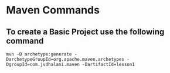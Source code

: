 # Maven Commands
## To create a Basic Project use the following command

`mvn -B archetype:generate -DarchetypeGroupId=org.apache.maven.archetypes -DgroupId=com.jvdhalani.maven -DartifactId=lesson1`
